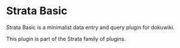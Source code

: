 Strata Basic
============

Strata Basic is a minimalist data entry and query plugin for dokuwiki.

This plugin is part of the Strata family of plugins.

